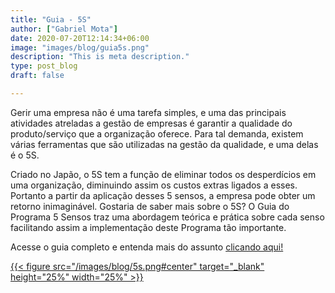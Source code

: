 ```yaml
---
title: "Guia - 5S"
author: ["Gabriel Mota"]
date: 2020-07-20T12:14:34+06:00
image: "images/blog/guia5s.png"
description: "This is meta description."
type: post_blog
draft: false

---
```


Gerir uma empresa não é uma tarefa simples, e uma das principais
atividades atreladas a gestão de empresas é garantir a qualidade do
produto/serviço que a organização oferece. Para tal demanda, existem várias
ferramentas que são utilizadas na gestão da qualidade, e uma delas é o 5S.

Criado no Japão, o 5S tem a função de eliminar todos os desperdícios
em uma organização, diminuindo assim os custos extras ligados a esses.
Portanto a partir da aplicação desses 5 sensos, a empresa pode obter um
retorno inimaginável. Gostaria de saber mais sobre o 5S? O Guia do Programa
5 Sensos traz uma abordagem teórica e prática sobre cada senso facilitando
assim a implementação deste Programa tão importante.

Acesse o guia completo e entenda mais do assunto [clicando aqui!](https://drive.google.com/file/d/1SYWQ-8LNN3F5vB_PGoi0IpnpTsLd_Thp/view?usp=sharing)

[{{< figure src="/images/blog/5s.png#center" target="_blank" height="25%" width="25%" >}}](https://drive.google.com/file/d/1SYWQ-8LNN3F5vB_PGoi0IpnpTsLd_Thp/view?usp=sharing) 